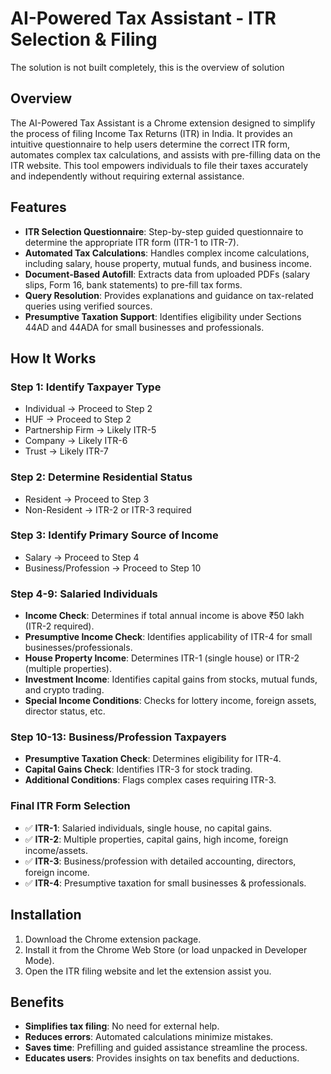 
# AI-Powered Tax Assistant - ITR Selection & Filing
The solution is not built completely, this is the overview of solution

## Overview
The AI-Powered Tax Assistant is a Chrome extension designed to simplify the process of filing Income Tax Returns (ITR) in India. It provides an intuitive questionnaire to help users determine the correct ITR form, automates complex tax calculations, and assists with pre-filling data on the ITR website. This tool empowers individuals to file their taxes accurately and independently without requiring external assistance.

## Features
- **ITR Selection Questionnaire**: Step-by-step guided questionnaire to determine the appropriate ITR form (ITR-1 to ITR-7).
- **Automated Tax Calculations**: Handles complex income calculations, including salary, house property, mutual funds, and business income.
- **Document-Based Autofill**: Extracts data from uploaded PDFs (salary slips, Form 16, bank statements) to pre-fill tax forms.
- **Query Resolution**: Provides explanations and guidance on tax-related queries using verified sources.
- **Presumptive Taxation Support**: Identifies eligibility under Sections 44AD and 44ADA for small businesses and professionals.

## How It Works
### **Step 1: Identify Taxpayer Type**
- Individual → Proceed to Step 2
- HUF → Proceed to Step 2
- Partnership Firm → Likely ITR-5
- Company → Likely ITR-6
- Trust → Likely ITR-7

### **Step 2: Determine Residential Status**
- Resident → Proceed to Step 3
- Non-Resident → ITR-2 or ITR-3 required

### **Step 3: Identify Primary Source of Income**
- Salary → Proceed to Step 4
- Business/Profession → Proceed to Step 10

### **Step 4-9: Salaried Individuals**
- **Income Check**: Determines if total annual income is above ₹50 lakh (ITR-2 required).
- **Presumptive Income Check**: Identifies applicability of ITR-4 for small businesses/professionals.
- **House Property Income**: Determines ITR-1 (single house) or ITR-2 (multiple properties).
- **Investment Income**: Identifies capital gains from stocks, mutual funds, and crypto trading.
- **Special Income Conditions**: Checks for lottery income, foreign assets, director status, etc.

### **Step 10-13: Business/Profession Taxpayers**
- **Presumptive Taxation Check**: Determines eligibility for ITR-4.
- **Capital Gains Check**: Identifies ITR-3 for stock trading.
- **Additional Conditions**: Flags complex cases requiring ITR-3.

### **Final ITR Form Selection**
- ✅ **ITR-1**: Salaried individuals, single house, no capital gains.
- ✅ **ITR-2**: Multiple properties, capital gains, high income, foreign income/assets.
- ✅ **ITR-3**: Business/profession with detailed accounting, directors, foreign income.
- ✅ **ITR-4**: Presumptive taxation for small businesses & professionals.

## Installation
1. Download the Chrome extension package.
2. Install it from the Chrome Web Store (or load unpacked in Developer Mode).
3. Open the ITR filing website and let the extension assist you.

## Benefits
- **Simplifies tax filing**: No need for external help.
- **Reduces errors**: Automated calculations minimize mistakes.
- **Saves time**: Prefilling and guided assistance streamline the process.
- **Educates users**: Provides insights on tax benefits and deductions.


